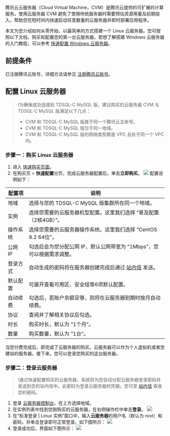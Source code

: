 腾讯云云服务器（Cloud Virtual Machine，CVM）是腾讯云提供的可扩展的计算服务。使用云服务器 CVM 避免了使用传统服务器时需要预估资源用量及前期投入，帮助您在短时间内快速启动任意数量的云服务器并即时部署应用程序。

本文为您介绍如何从零开始，以最简单的方式搭建一个 Linux 云服务器。您可按照以下文档，购买和配置您的第一台云服务器。若想了解搭建 Windows 云服务器的入门教程，可以参考 [快速配置 Windows 云服务器]()。

## 前提条件
已注册腾讯云账号，详细方法请参见 [注册腾讯云账号](https://cloud.tencent.com/document/product/378/17985)。

## 配置 Linux 云服务器
>!为确保成功连接到 TDSQL-C MySQL 版，建议购买的云服务器 CVM 与 TDSQL-C MySQL 版满足以下几点：
>- CVM 和 TDSQL-C MySQL 版属于同一个腾讯云主账号。
>- CVM 和 TDSQL-C MySQL 版位于同一地域。
>- CVM 和 TDSQL-C MySQL 版的网络类型都是 VPC 且处于同一个 VPC 内。
>

### 步骤一：购买 Linux 云服务器
1. 进入 [快速购买页面](https://buy.cloud.tencent.com/cvm?tab=lite&ltCreateMode=createLt)。
2. 在购买页 > **快速配置**分页，完成云服务器配置后，单击**立即购买**。
![](https://qcloudimg.tencent-cloud.cn/raw/a58a744f2aad1103cd09263b6efbf573.png)
配置说明如下：
<table>
<thead><tr><th>配置项</th><th>说明</th></tr></thead>
<tr>
<td>地域</td>
<td>选择与您的 TDSQL-C MySQL 版集群所在同一个地域。</td></tr>
<tr>
<td>实例</td>
<td>选择您需要的云服务器机型配置。这里我们选择 “普及配置（2核4GB）”。 </td></tr>
<tr>
<td>操作系统</td>
<td>选择您需要的云服务器操作系统。这里我们选择 “CentOS 8.2 64位”。</td></tr>
<tr>
<td>公网 IP</td>
<td>勾选后会为您分配公网 IP，默认公网带宽为 “1Mbps”，您可以根据需求调整。</td></tr>
<tr>
<td>登录方式</td>
<td>自动生成的密码将在服务器创建完成后通过 <a href="https://console.cloud.tencent.com/message">站内信</a> 发送。</td></tr>
<tr>
<td>默认配置</td>
<td>可展开查看可用区、安全组等6项默认配置。</td></tr>
<tr>
<td>自动续费</td>
<td>勾选后，若账户余额足够，则将在云服务器到期时按月自动续费。</td></tr>
<tr>
<td>协议</td>
<td>查阅并了解相关协议后勾选。</td></tr>
<tr>
<td>时长</td>
<td>购买时长，默认为 “1个月”。</td></tr>
<tr>
<td>数量</td>
<td>购买数量，默认为 “1台”。</td></tr>
</table>


当您付费完成后，即完成了云服务器的购买。云服务器可以作为个人虚拟机或者您建站的服务器。接下来，您可以登录您购买的这台服务器。

### 步骤二：登录云服务器
>!通过快速配置购买的云服务器，系统将为您自动分配云服务器登录密码并发送到您的站内信中。此密码为登录云服务器的凭据。您可至 [站内信](https://console.cloud.tencent.com/message) 查收您的密码。

1. 登录 [云服务器控制台](https://console.cloud.tencent.com/cvm/instance/index)，在上方选择地域。
2. 在实例列表中找到您刚购买的云服务器，在右侧操作栏中单击**登录**。
![](https://qcloudimg.tencent-cloud.cn/raw/c8f41067fb79d5b3f1d7e1c28f05e4f0.png)
3. 在“标准登录 | Linux 实例”窗口中，输入**云服务器**的用户名（默认为 root）和密码，并单击登录即可正常登录。如下图所示：
![](https://qcloudimg.tencent-cloud.cn/raw/4570580bc15ccd130a191e134301f562.png)
4. 登录成功后，界面如下图所示：
![](https://qcloudimg.tencent-cloud.cn/raw/bbbfc31304bcea7389f86577f65b4b0e.png)
